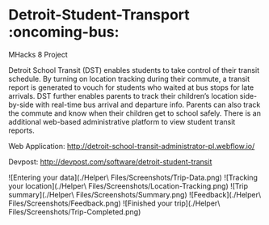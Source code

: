 # Detroit-Student-Transport :oncoming-bus:
MHacks 8 Project

Detroit School Transit (DST) enables students to take control of their transit schedule. By turning on location tracking 
during their commute, a transit report is generated to vouch for students who waited at bus stops for late arrivals. DST 
further enables parents to track their children’s location side-by-side with real-time bus arrival and departure info. Parents 
can also track the commute and know when their children get to school safely. There is an additional web-based administrative 
platform to view student transit reports.

Web Application: http://detroit-school-transit-administrator-pl.webflow.io/

Devpost: http://devpost.com/software/detroit-student-transit

![Entering your data](./Helper\ Files/Screenshots/Trip-Data.png)
![Tracking your location](./Helper\ Files/Screenshots/Location-Tracking.png)
![Trip summary](./Helper\ Files/Screenshots/Summary.png)
![Feedback](./Helper\ Files/Screenshots/Feedback.png)
![Finished your trip](./Helper\ Files/Screenshots/Trip-Completed.png)
